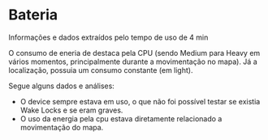 # Bateria

Informações e dados extraídos pelo tempo de uso de 4 min

O consumo de eneria de destaca pela CPU (sendo Medium para Heavy em vários momentos, principalmente durante a movimentação no mapa). Já a localização, possuia um consumo constante (em light).

Segue alguns dados e análises:

- O device sempre estava em uso, o que não foi possível testar se existia Wake Locks e se eram graves.
- O uso da energia pela cpu estava diretamente relacionado a movimentação do mapa.


